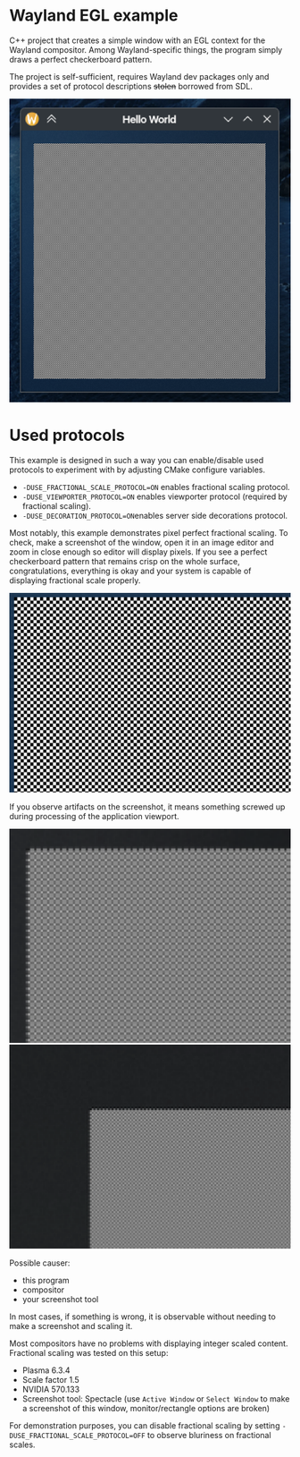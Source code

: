 # Wayland EGL example

C++ project that creates a simple window with an EGL context for the Wayland compositor. Among Wayland-specific things,
the program simply draws a perfect checkerboard pattern.

The project is self-sufficient, requires Wayland dev packages only and provides a set of protocol descriptions
~~stolen~~ borrowed from SDL.

![Demo](docs/Screenshot_20250425_193619.png)

# Used protocols

This example is designed in such a way you can enable/disable used protocols to experiment with by adjusting CMake
configure variables.

- `-DUSE_FRACTIONAL_SCALE_PROTOCOL=ON` enables fractional scaling protocol.
- `-DUSE_VIEWPORTER_PROTOCOL=ON` enables viewporter protocol (required by fractional scaling).
- `-DUSE_DECORATION_PROTOCOL=ON`enables server side decorations protocol.

Most notably, this example demonstrates pixel perfect fractional scaling. To check, make a screenshot of the window,
open it in an image editor and zoom in close enough so editor will display pixels. If you see a perfect checkerboard
pattern that remains crisp on the whole surface, congratulations, everything is okay and your system is capable of
displaying fractional scale properly.

![Perfect](docs/Screenshot_20250425_194507.png)

If you observe artifacts on the screenshot, it means something screwed up during processing of the application viewport.

![Bad1](docs/Screenshot_20250425_195017.png)
![Bad2](docs/Screenshot_20250425_200237.png)

Possible causer:

- this program
- compositor
- your screenshot tool

In most cases, if something is wrong, it is observable without needing to make a screenshot and scaling it.

Most compositors have no problems with displaying integer scaled content. Fractional scaling was tested on this setup:

- Plasma 6.3.4
- Scale factor 1.5
- NVIDIA 570.133
- Screenshot tool: Spectacle (use `Active Window` or `Select Window` to make a screenshot of this window,
  monitor/rectangle options are broken)

For demonstration purposes, you can disable fractional scaling by setting `-DUSE_FRACTIONAL_SCALE_PROTOCOL=OFF` to
observe bluriness on fractional scales.

